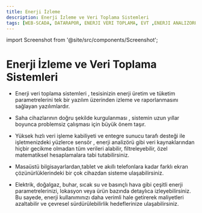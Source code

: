 ```yaml
---
title: Enerji İzleme
description: Enerji İzleme ve Veri Toplama Sistemleri
tags: [WEB-SCADA, DATARAPOR, ENERJI VERI TOPLAMA, EVT ,ENERJI ANALIZORU,RTU,TCP/IP CONVERTER ,SAYAC, SAYAC IZLEME,ANALIZOR IZLEME ,WEB SCADA,VERI TOPLAMA]
---
```


import Screenshot from '@site/src/components/Screenshot';

# Enerji İzleme ve Veri Toplama Sistemleri



 
<Screenshot url='/img/konf15.png' />




* Enerji veri toplama sistemleri , tesisinizin enerji üretim ve tüketim parametrelerini tek bir yazılım üzerinden izleme ve raporlanmasını sağlayan yazılımlardır.






 


* Saha cihazlarının doğru şekilde kurgulanması , sistemin uzun yıllar boyunca problemsiz çalışması için büyük önem taşır.

<Screenshot url='/img/konf11.png' />

* Yüksek hızlı veri işleme kabiliyeti ve entegre sunucu tarafı desteği ile işletmenizdeki yüzlerce sensör , enerji analizörü gibi veri kaynaklarından hiçbir gecikme olmadan tüm verileri alabilir, filtreleyebilir, özel matematiksel hesaplamalara tabi tutabilirsiniz.
 

<Screenshot url='/img/konf13.png' />


* Masaüstü bilgisayarlardan,tablet ve akıllı telefonlara kadar farklı ekran çözünürlüklerindeki bir çok cihazdan sisteme ulaşabilirsiniz.
<Screenshot url='/img/EVT1.png' />

<Screenshot url='/img/EVT9.png' />

<Screenshot url='/img/EVT12.png' />










*  Elektrik, doğalgaz, buhar, sıcak su ve basınçlı hava gibi çeşitli enerji parametrelerinizi, lokasyon veya ürün bazında detaylıca izleyebilirsiniz. Bu sayede, enerji kullanımınızı daha verimli hale getirerek maliyetleri azaltabilir ve çevresel sürdürülebilirlik hedeflerinize ulaşabilirsiniz.

 
 